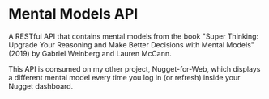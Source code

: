 # Mental Models API

A RESTful API that contains mental models from the book "Super Thinking: Upgrade Your Reasoning and Make Better Decisions with Mental Models" (2019) by Gabriel Weinberg and Lauren McCann.

This API is consumed on my other project, Nugget-for-Web, which displays a different mental model every time you log in (or refresh) inside your Nugget dashboard.
